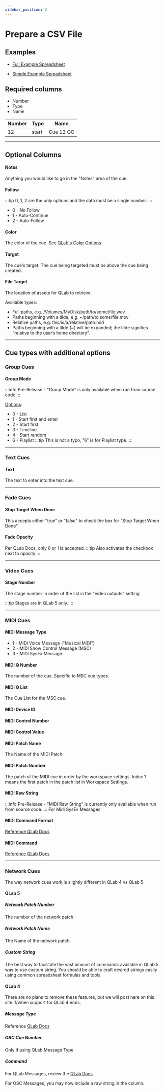 ```yaml
---
sidebar_position: 2
---
```


# Prepare a CSV File

## Examples
- [Full Example Spreadsheet](https://github.com/fross123/csv_to_qlab/blob/main/app/static/example_file/example.csv)

- [Simple Example Spreadsheet](https://github.com/fross123/csv_to_qlab/blob/main/app/static/example_file/simple.csv)


## Required columns
- Number
- Type
- Name

| Number | Type | Name |
| ------ | ------ | ------ |
| 12 | start | Cue 12 GO |

----

## Optional Columns

#### Notes
Anything you would like to go in the "Notes" area of the cue.

#### Follow
:::tip
0, 1, 2 are the only options and the data must be a single number.
:::
- 0 - No Follow
- 1 - Auto-Continue
- 2 - Auto-Follow

#### Color
The color of the cue. See [QLab's Color Options](https://qlab.app/docs/v4/scripting/osc-dictionary-v4/#cuecue_numbercolorname-string)

#### Target
The cue's target. The cue being targeted must be above the cue being created.

#### File Target
The location of assets for QLab to retrieve.

Available types:
- Full paths, e.g. /Volumes/MyDisk/path/to/some/file.wav
- Paths beginning with a tilde, e.g. ~/path/to some/file.mov
- Relative paths, e.g. this/is/a/relative/path.mid
- Paths beginning with a tilde (~) will be expanded; the tilde signifies “relative to the user’s home directory”.

----

## Cue types with additional options

### Group Cues
#### Group Mode
:::info
Pre-Release - "Group Mode" is only available when run from source code.
:::

[Options](https://qlab.app/docs/v5/scripting/osc-dictionary-v5/#cuecue_numbermode-number):
- 0 - List
- 1 - Start first and enter
- 2 - Start first
- 3 - Timeline
- 4 - Start random
- 6 - Playlist
:::tip
This is not a typo, "6" is for Playlist type.
:::

----

### Text Cues
#### Text
The text to enter into the text cue.

----

### Fade Cues
#### Stop Target When Done
This accepts either "true" or "false" to check the box for "Stop Target When Done"

#### Fade Opacity
Per QLab Docs, only 0 or 1 is accepted.
:::tip
Also activates the checkbox next to opacity
:::

----

### Video Cues
#### Stage Number
The stage number in order of the list in the "video outputs" setting

:::tip
Stages are in QLab 5 only.
:::

----

### MIDI Cues

#### MIDI Message Type
- 1 - MIDI Voice Message ("Musical MIDI")
- 2 - MIDI Show Control Message (MSC)
- 3 - MIDI SysEx Message

#### MIDI Q Number
The number of the cue. Specific to MSC cue types.

#### MIDI Q List
The Cue List for the MSC cue.

#### MIDI Device ID
#### MIDI Control Number
#### MIDI Control Value
#### MIDI Patch Name
The Name of the MIDI Patch

#### MIDI Patch Number
The patch of the MIDI cue in order by the workspace settings. Index 1 means the first patch in the patch list in Workspace Settings.

#### MIDI Raw String
:::info
Pre-Release - "MIDI Raw String" is currently only available when run from source code.
:::
For Midi SysEx Messages

#### MIDI Command Format
[Reference QLab Docs](https://qlab.app/docs/v5/scripting/parameter-reference/#midi-show-control-command-format-types)

#### MIDI Command
[Reference QLab Docs](https://qlab.app/docs/v5/scripting/parameter-reference/#midi-show-control-commands)

----

### Network Cues
The way network cues work is slightly different in QLab 4 vs QLab 5

#### QLab 5
##### Network Patch Number
The number of the network patch.

##### Network Patch Name
The Name of the network patch.

##### Custom String
The best way to facilitate the vast amount of commands available in QLab 5 was to use custom string. You should be able to craft desired strings easily using common spreadsheet formulas and tools.

#### QLab 4
There are no plans to remove these features, but we will post here on this site if/when support for QLab 4 ends.

##### Message Type
Reference [QLab Docs](https://qlab.app/docs/v4/scripting/osc-dictionary-v4/#cuecue_numbermessagetype-number)

##### OSC Cue Number
Only if using QLab Message Type

##### Command
For QLab Messages, review the [QLab Docs](https://qlab.app/docs/v4/scripting/osc-dictionary-v4/#cuecue_numberqlabcommand-number)

For OSC Messages, you may now include a raw string in the column.
